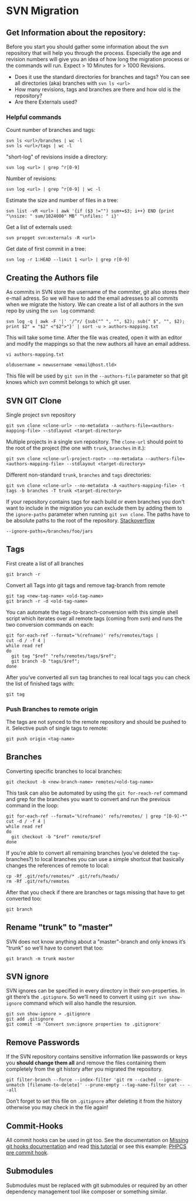 # SVN Migration

## Get Information about the repository:

Before you start you should gather some information about the svn repository that will help you through the process. Especially the age and revision numbers will give you an idea of how long the migration process or the commands will run. Expect > 10 Minutes for > 1000 Revisions.

* Does it use the standard directories for branches and tags?
  You can see all directories (aka) branches with `svn ls <url>`
* How many revisions, tags and branches are there and how old is the repository?
* Are there Externals used?

### Helpful commands

Count number of branches and tags:

	svn ls <url>/branches | wc -l
	svn ls <url>/tags | wc -l

"short-log" of revisions inside a directory:

	svn log <url> | grep ^r[0-9]

Number of revisions:

	svn log <url> | grep ^r[0-9] | wc -l

Estimate the size and number of files in a tree:

	svn list -vR <url> | awk '{if ($3 !="") sum+=$3; i++} END {print "\nsize: " sum/1024000" MB" "\nfiles: " i}'

Get a list of externals used:

	svn propget svn:externals -R <url>

Get date of first commit in a tree:

	svn log -r 1:HEAD --limit 1 <url> | grep r[0-9]

## Creating the Authors file

As commits in SVN store the username of the commiter, git also stores their e-mail adress. So we will have to add the email adresses to all commits when we migrate the history. We can create a list of all authors in the svn repo by using the `svn log` command:

	svn log -q | awk -F '|' '/^r/ {sub("^ ", "", $2); sub(" $", "", $2); print $2" = "$2" <"$2">"}' | sort -u > authors-mapping.txt

This will take some time. After the file was created, open it with an editor and modify the mappings so that the new authors all have an email address.

	vi authors-mapping.txt

	oldusername = newusername <email@host.tld>

This file will be used by `git svn` in the `--authors-file` parameter so that git knows which svn commit belongs to which git user.

## SVN GIT Clone

Single project svn repository

	git svn clone <clone-url> --no-metadata --authors-file=<authors-mapping-file> --stdlayout <target-directory>

Multiple projects in a single svn repository. The `clone-url` should point to the root of the project (the one with `trunk`, `branches` in it.):
	
	git svn clone <clone-url-project-root> --no-metadata --authors-file=<authors-mapping-file> --stdlayout <target-directory>

Different non-standard `trunk`, `branches` and `tags` directories:

	git svn clone <clone-url> --no-metadata -A <authors-mapping-file> -t tags -b branches -T trunk <target-directory>

If your repository contains tags for each build or even branches you don't want to include in the migration you can exclude them by adding them to the `ignore-paths` parameter when running `git svn clone`. The paths have to be absolute paths to the root of the repository. [Stackoverflow](http://stackoverflow.com/questions/7668752/git-svn-ignore-paths)

	--ignore-paths=/branches/foo/jars

## Tags

First create a list of all branches

	git branch -r

Convert all Tags into git tags and remove tag-branch from remote

	git tag <new-tag-name> <old-tag-name>
	git branch -r -d <old-tag-name>

You can automate the tags-to-branch-conversion with this simple shell script which iterates over all remote tags (coming from svn) and runs the two conversion commands on each:

	git for-each-ref --format='%(refname)' refs/remotes/tags |
	cut -d / -f 4 |
	while read ref
	do
	  git tag "$ref" "refs/remotes/tags/$ref";
	  git branch -D "tags/$ref";
	done

After you’ve converted all svn tag branches to real local tags you can check the list of finished tags with:

	git tag

### Push Branches to remote origin

The tags are not synced to the remote repository and should be pushed to it. Selective push of single tags to remote:

	git push origin <tag-name>

## Branches

Converting specific branches to local branches:
	
	git checkout -b <new-branch-name> remotes/<old-tag-name>

This task can also be automated by using the `git for-reach-ref` command and grep for the branches you want to convert and run the previous command in the loop:

	git for-each-ref --format='%(refname)' refs/remotes/ | grep "[0-9]-*"
	cut -d / -f 4 |
	while read ref
	do
	  git checkout -b "$ref" remote/$ref
	done

If you’re able to convert all remaining branches (you’ve deleted the `tag`-branches?) to local branches you can use a simple shortcut that basically changes the references of remote to local:

	cp -Rf .git/refs/remotes/* .git/refs/heads/
	rm -Rf .git/refs/remotes

After that you check if there are branches or tags missing that have to get converted too:

	git branch

## Rename "trunk" to "master"

SVN does not know anything about a "master"-branch and only knows it’s "trunk" so we’ll have to convert that too:

	git branch -m trunk master

## SVN ignore

SVN ignores can be specified in every directory in their svn-properties. In git there’s the `.gitignore`. So we’ll need to convert it using `git svn show-ignore` command which will also handle the resursion.

	git svn show-ignore > .gitignore
	git add .gitignore
	git commit -m 'Convert svn:ignore properties to .gitignore'

## Remove Passwords

If the SVN repository contains sensitive information like passwords or keys you **should change them all** and remove the files containing them completely from the git history after you migrated the repository.

	git filter-branch --force --index-filter 'git rm --cached --ignore-unmatch [filename-to-delete]' --prune-empty --tag-name-filter cat -- --all

Don’t forget to set this file on `.gitignore` after deleting it from the history otherwise you may check in the file again!

## Commit-Hooks

All commit hooks can be used in git too. See the documentation on [Missing git hooks documentation](http://longair.net/blog/2011/04/09/missing-git-hooks-documentation/) and read [this tutorial](http://css.dzone.com/articles/all-git-hooks-you-need) or see this example: [PHPCS pre commit hook](https://github.com/s0enke/git-hooks/tree/master/phpcs-pre-commit).

## Submodules

Submodules must be replaced with git submodules or required by an other dependency management tool like composer or something similar.